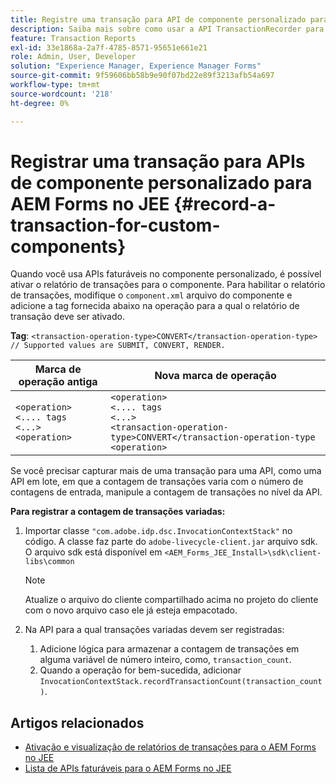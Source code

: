```yaml
---
title: Registre uma transação para API de componente personalizado para AEM Forms no JEE.
description: Saiba mais sobre como usar a API TransactionRecorder para registrar transações para o componente personalizado.
feature: Transaction Reports
exl-id: 33e1868a-2a7f-4785-8571-95651e661e21
role: Admin, User, Developer
solution: "Experience Manager, Experience Manager Forms"
source-git-commit: 9f59606bb58b9e90f07bd22e89f3213afb54a697
workflow-type: tm+mt
source-wordcount: '218'
ht-degree: 0%

---
```


# Registrar uma transação para APIs de componente personalizado para AEM Forms no JEE {#record-a-transaction-for-custom-components}

Quando você usa APIs faturáveis no componente personalizado, é possível ativar o relatório de transações para o componente. Para habilitar o relatório de transações, modifique o `component.xml` arquivo do componente e adicione a tag fornecida abaixo na operação para a qual o relatório de transação deve ser ativado.

**Tag**: `<transaction-operation-type>CONVERT</transaction-operation-type> // Supported values are SUBMIT, CONVERT, RENDER.`

| Marca de operação antiga | Nova marca de operação |
| ----------- | ----------- |
| `<operation>`<br> `<.... tags`<br>`<...>`<br>`<operation>` | `<operation>`<br> `<.... tags`<br>`<...>`<br>`<transaction-operation-type>CONVERT</transaction-operation-type`<br>`<operation>` |

Se você precisar capturar mais de uma transação para uma API, como uma API em lote, em que a contagem de transações varia com o número de contagens de entrada, manipule a contagem de transações no nível da API.

**Para registrar a contagem de transações variadas:**

1. Importar classe `"com.adobe.idp.dsc.InvocationContextStack"` no código. A classe faz parte do `adobe-livecycle-client.jar` arquivo sdk. O arquivo sdk está disponível em `<AEM_Forms_JEE_Install>\sdk\client-libs\common`

   >[!NOTE]
   > Atualize o arquivo do cliente compartilhado acima no projeto do cliente com o novo arquivo caso ele já esteja empacotado.

1. Na API para a qual transações variadas devem ser registradas:
   1. Adicione lógica para armazenar a contagem de transações em alguma variável de número inteiro, como, `transaction_count`.
   1. Quando a operação for bem-sucedida, adicionar `InvocationContextStack.recordTransactionCount(transaction_count)`.

<!--For example, you can set count for your custom component by importing class `"com.adobe.idp.dsc.InvocationContextStack"` in the code available at `adobe-livecycle-client.jar`  and determine the transaction count basis API input/result and add (In this case we add count is equal to 3):
`InvocationContextStack.recordTransactionCount(<count>).` to 
`InvocationContextStack.recordTransactionCount(3)`.-->

## Artigos relacionados

* [Ativação e visualização de relatórios de transações para o AEM Forms no JEE](/help/forms/using/transaction-report-overview-jee.md)
* [Lista de APIs faturáveis para o AEM Forms no JEE](/help/forms/using/transaction-reports-billable-apis-jee.md)
